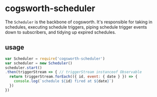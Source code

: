 # cogsworth-scheduler

The `Scheduler` is the backbone of cogsworth.  It's responsible for taking in schedules, executing schedule triggers, piping schedule trigger events down to subscribers, and tidying up expired schedules.

## usage

```js
var Scheduler = require('cogsworth-scheduler')
var scheduler = new Scheduler()
scheduler.start()
.then(triggerStream => { // triggerStream instanceof Observable
  return triggerStream.forEach(({ id, event: { date } }) => {
    console.log(`schedule ${id} fired at ${date}`)
  })
})
```
